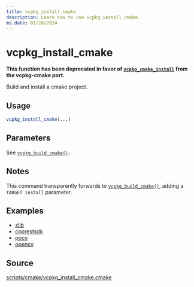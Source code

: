 ```yaml
---
title: vcpkg_install_cmake
description: Learn how to use vcpkg_install_cmake.
ms.date: 01/10/2024
---
```

# vcpkg_install_cmake

**This function has been deprecated in favor of [`vcpkg_cmake_install`](vcpkg_cmake_install.md) from the vcpkg-cmake port.**

Build and install a cmake project.

## Usage

```cmake
vcpkg_install_cmake(...)
```

## Parameters

See [`vcpkg_build_cmake()`](vcpkg_build_cmake.md).

## Notes

This command transparently forwards to [`vcpkg_build_cmake()`](vcpkg_build_cmake.md), adding a `TARGET install`
parameter.

## Examples

- [zlib](https://github.com/Microsoft/vcpkg/blob/master/ports/zlib/portfile.cmake)
- [cpprestsdk](https://github.com/Microsoft/vcpkg/blob/master/ports/cpprestsdk/portfile.cmake)
- [poco](https://github.com/Microsoft/vcpkg/blob/master/ports/poco/portfile.cmake)
- [opencv](https://github.com/Microsoft/vcpkg/blob/master/ports/opencv/portfile.cmake)

## Source

[scripts/cmake/vcpkg\_install\_cmake.cmake](https://github.com/Microsoft/vcpkg/blob/master/scripts/cmake/vcpkg_install_cmake.cmake)
